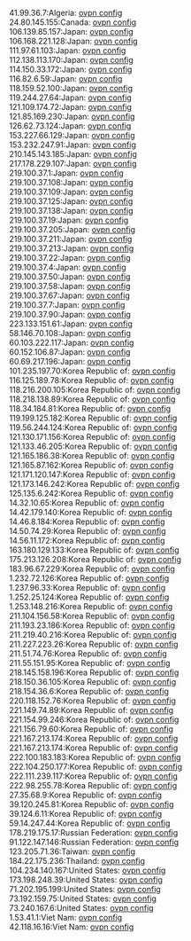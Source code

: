41.99.36.7:Algeria: [ovpn config](vpn/41_99_36_7.ovpn)  
24.80.145.155:Canada: [ovpn config](vpn/24_80_145_155.ovpn)  
106.139.85.157:Japan: [ovpn config](vpn/106_139_85_157.ovpn)  
106.168.221.128:Japan: [ovpn config](vpn/106_168_221_128.ovpn)  
111.97.61.103:Japan: [ovpn config](vpn/111_97_61_103.ovpn)  
112.138.113.170:Japan: [ovpn config](vpn/112_138_113_170.ovpn)  
114.150.33.172:Japan: [ovpn config](vpn/114_150_33_172.ovpn)  
116.82.6.59:Japan: [ovpn config](vpn/116_82_6_59.ovpn)  
118.159.52.100:Japan: [ovpn config](vpn/118_159_52_100.ovpn)  
119.244.27.64:Japan: [ovpn config](vpn/119_244_27_64.ovpn)  
121.109.174.72:Japan: [ovpn config](vpn/121_109_174_72.ovpn)  
121.85.169.230:Japan: [ovpn config](vpn/121_85_169_230.ovpn)  
126.62.73.124:Japan: [ovpn config](vpn/126_62_73_124.ovpn)  
153.227.66.129:Japan: [ovpn config](vpn/153_227_66_129.ovpn)  
153.232.247.91:Japan: [ovpn config](vpn/153_232_247_91.ovpn)  
210.145.143.185:Japan: [ovpn config](vpn/210_145_143_185.ovpn)  
217.178.229.107:Japan: [ovpn config](vpn/217_178_229_107.ovpn)  
219.100.37.1:Japan: [ovpn config](vpn/219_100_37_1.ovpn)  
219.100.37.108:Japan: [ovpn config](vpn/219_100_37_108.ovpn)  
219.100.37.109:Japan: [ovpn config](vpn/219_100_37_109.ovpn)  
219.100.37.125:Japan: [ovpn config](vpn/219_100_37_125.ovpn)  
219.100.37.138:Japan: [ovpn config](vpn/219_100_37_138.ovpn)  
219.100.37.19:Japan: [ovpn config](vpn/219_100_37_19.ovpn)  
219.100.37.205:Japan: [ovpn config](vpn/219_100_37_205.ovpn)  
219.100.37.211:Japan: [ovpn config](vpn/219_100_37_211.ovpn)  
219.100.37.213:Japan: [ovpn config](vpn/219_100_37_213.ovpn)  
219.100.37.22:Japan: [ovpn config](vpn/219_100_37_22.ovpn)  
219.100.37.4:Japan: [ovpn config](vpn/219_100_37_4.ovpn)  
219.100.37.50:Japan: [ovpn config](vpn/219_100_37_50.ovpn)  
219.100.37.58:Japan: [ovpn config](vpn/219_100_37_58.ovpn)  
219.100.37.67:Japan: [ovpn config](vpn/219_100_37_67.ovpn)  
219.100.37.7:Japan: [ovpn config](vpn/219_100_37_7.ovpn)  
219.100.37.90:Japan: [ovpn config](vpn/219_100_37_90.ovpn)  
223.133.151.61:Japan: [ovpn config](vpn/223_133_151_61.ovpn)  
58.146.70.108:Japan: [ovpn config](vpn/58_146_70_108.ovpn)  
60.103.222.117:Japan: [ovpn config](vpn/60_103_222_117.ovpn)  
60.152.106.87:Japan: [ovpn config](vpn/60_152_106_87.ovpn)  
60.69.217.196:Japan: [ovpn config](vpn/60_69_217_196.ovpn)  
101.235.197.70:Korea Republic of: [ovpn config](vpn/101_235_197_70.ovpn)  
116.125.189.78:Korea Republic of: [ovpn config](vpn/116_125_189_78.ovpn)  
118.216.200.105:Korea Republic of: [ovpn config](vpn/118_216_200_105.ovpn)  
118.218.138.89:Korea Republic of: [ovpn config](vpn/118_218_138_89.ovpn)  
118.34.184.81:Korea Republic of: [ovpn config](vpn/118_34_184_81.ovpn)  
119.199.125.182:Korea Republic of: [ovpn config](vpn/119_199_125_182.ovpn)  
119.56.244.124:Korea Republic of: [ovpn config](vpn/119_56_244_124.ovpn)  
121.130.171.156:Korea Republic of: [ovpn config](vpn/121_130_171_156.ovpn)  
121.133.46.205:Korea Republic of: [ovpn config](vpn/121_133_46_205.ovpn)  
121.165.186.38:Korea Republic of: [ovpn config](vpn/121_165_186_38.ovpn)  
121.165.87.162:Korea Republic of: [ovpn config](vpn/121_165_87_162.ovpn)  
121.171.120.147:Korea Republic of: [ovpn config](vpn/121_171_120_147.ovpn)  
121.173.146.242:Korea Republic of: [ovpn config](vpn/121_173_146_242.ovpn)  
125.135.6.242:Korea Republic of: [ovpn config](vpn/125_135_6_242.ovpn)  
14.32.10.65:Korea Republic of: [ovpn config](vpn/14_32_10_65.ovpn)  
14.42.179.140:Korea Republic of: [ovpn config](vpn/14_42_179_140.ovpn)  
14.46.8.184:Korea Republic of: [ovpn config](vpn/14_46_8_184.ovpn)  
14.50.74.29:Korea Republic of: [ovpn config](vpn/14_50_74_29.ovpn)  
14.56.11.172:Korea Republic of: [ovpn config](vpn/14_56_11_172.ovpn)  
163.180.129.133:Korea Republic of: [ovpn config](vpn/163_180_129_133.ovpn)  
175.213.126.208:Korea Republic of: [ovpn config](vpn/175_213_126_208.ovpn)  
183.96.67.229:Korea Republic of: [ovpn config](vpn/183_96_67_229.ovpn)  
1.232.72.126:Korea Republic of: [ovpn config](vpn/1_232_72_126.ovpn)  
1.237.96.33:Korea Republic of: [ovpn config](vpn/1_237_96_33.ovpn)  
1.252.25.124:Korea Republic of: [ovpn config](vpn/1_252_25_124.ovpn)  
1.253.148.216:Korea Republic of: [ovpn config](vpn/1_253_148_216.ovpn)  
211.104.156.58:Korea Republic of: [ovpn config](vpn/211_104_156_58.ovpn)  
211.193.23.186:Korea Republic of: [ovpn config](vpn/211_193_23_186.ovpn)  
211.219.40.216:Korea Republic of: [ovpn config](vpn/211_219_40_216.ovpn)  
211.227.223.26:Korea Republic of: [ovpn config](vpn/211_227_223_26.ovpn)  
211.51.74.76:Korea Republic of: [ovpn config](vpn/211_51_74_76.ovpn)  
211.55.151.95:Korea Republic of: [ovpn config](vpn/211_55_151_95.ovpn)  
218.145.158.196:Korea Republic of: [ovpn config](vpn/218_145_158_196.ovpn)  
218.150.36.105:Korea Republic of: [ovpn config](vpn/218_150_36_105.ovpn)  
218.154.36.6:Korea Republic of: [ovpn config](vpn/218_154_36_6.ovpn)  
220.118.152.76:Korea Republic of: [ovpn config](vpn/220_118_152_76.ovpn)  
221.149.74.89:Korea Republic of: [ovpn config](vpn/221_149_74_89.ovpn)  
221.154.99.246:Korea Republic of: [ovpn config](vpn/221_154_99_246.ovpn)  
221.156.79.60:Korea Republic of: [ovpn config](vpn/221_156_79_60.ovpn)  
221.167.213.174:Korea Republic of: [ovpn config](vpn/221_167_213_174.ovpn)  
221.167.213.174:Korea Republic of: [ovpn config](vpn/221_167_213_174.ovpn)  
222.100.183.183:Korea Republic of: [ovpn config](vpn/222_100_183_183.ovpn)  
222.104.250.177:Korea Republic of: [ovpn config](vpn/222_104_250_177.ovpn)  
222.111.239.117:Korea Republic of: [ovpn config](vpn/222_111_239_117.ovpn)  
222.98.255.78:Korea Republic of: [ovpn config](vpn/222_98_255_78.ovpn)  
27.35.68.9:Korea Republic of: [ovpn config](vpn/27_35_68_9.ovpn)  
39.120.245.81:Korea Republic of: [ovpn config](vpn/39_120_245_81.ovpn)  
39.124.6.11:Korea Republic of: [ovpn config](vpn/39_124_6_11.ovpn)  
59.14.247.44:Korea Republic of: [ovpn config](vpn/59_14_247_44.ovpn)  
178.219.175.17:Russian Federation: [ovpn config](vpn/178_219_175_17.ovpn)  
91.122.147.146:Russian Federation: [ovpn config](vpn/91_122_147_146.ovpn)  
123.205.71.36:Taiwan: [ovpn config](vpn/123_205_71_36.ovpn)  
184.22.175.236:Thailand: [ovpn config](vpn/184_22_175_236.ovpn)  
104.234.140.167:United States: [ovpn config](vpn/104_234_140_167.ovpn)  
173.198.248.39:United States: [ovpn config](vpn/173_198_248_39.ovpn)  
71.202.195.199:United States: [ovpn config](vpn/71_202_195_199.ovpn)  
73.192.159.75:United States: [ovpn config](vpn/73_192_159_75.ovpn)  
73.240.167.6:United States: [ovpn config](vpn/73_240_167_6.ovpn)  
1.53.41.1:Viet Nam: [ovpn config](vpn/1_53_41_1.ovpn)  
42.118.16.16:Viet Nam: [ovpn config](vpn/42_118_16_16.ovpn)  
